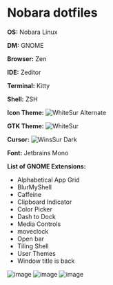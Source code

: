 # Nobara dotfiles

**OS:** Nobara Linux

**DM:** GNOME

**Browser:** Zen

**IDE:** Zeditor

**Terminal:** Kitty

**Shell:** ZSH

**Icon Theme:** ![WhiteSur Alternate](https://github.com/vinceliuice/WhiteSur-icon-theme)

**GTK Theme:** ![WhiteSur](https://github.com/vinceliuice/WhiteSur-gtk-theme)

**Cursor:** ![WinsSur Dark](https://github.com/yeyushengfan258/WinSur-dark-cursors)

**Font:** Jetbrains Mono

**List of GNOME Extensions:**
- Alphabetical App Grid
- BlurMyShell
- Caffeine
- Clipboard Indicator
- Color Picker
- Dash to Dock
- Media Controls
- moveclock
- Open bar
- Tiling Shell
- User Themes
- Window title is back

![image](https://github.com/user-attachments/assets/becf32a7-ef17-4982-b384-458de444bc4d)
![image](https://github.com/user-attachments/assets/2622ddf7-b3a9-4bf6-83ad-f1827b93569b)
![image](https://github.com/user-attachments/assets/e30c4b84-9280-4fcd-8ef4-5f16608b1944)






